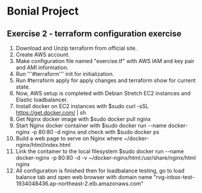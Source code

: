 # Bonial Project
Exercise 2 - terraform configuration exercise
---------------------------------------------
1. Download and Unzip terraform from official site.
2. Create AWS account.
3. Make configuration file named "exercise.tf" with AWS IAM and key pair and AMI information.
4. Run '''#terraform''' init for initialization.
5. Run #terraform apply for apply changes and terraform show for current state.
6. Now, AWS setup is completed with Debian Stretch EC2 instances and Elastic loadbalancer.
7. Install docker on EC2 instances with $sudo curl -sSL https://get.docker.com/ | sh
8. Get Nginx docker image with $sudo docker pull nginx
9. Start Nginx docker container with $sudo docker run --name docker-nginx -p 80:80 -d nginx and check with $sudo docker ps
10. Build a web page to serve on Nginx where ~/docker-nginx/html/index.html
11. Link the container to the local filesystem $sudo docker run --name docker-nginx -p 80:80 -d -v ~/docker-nginx/html:/usr/share/nginx/html nginx
12. All configuration is finished then for loadbalance testing, go to load balance tab and open web browser with domain name "rvg-inbox-test-1934048436.ap-northeast-2.elb.amazonaws.com"
